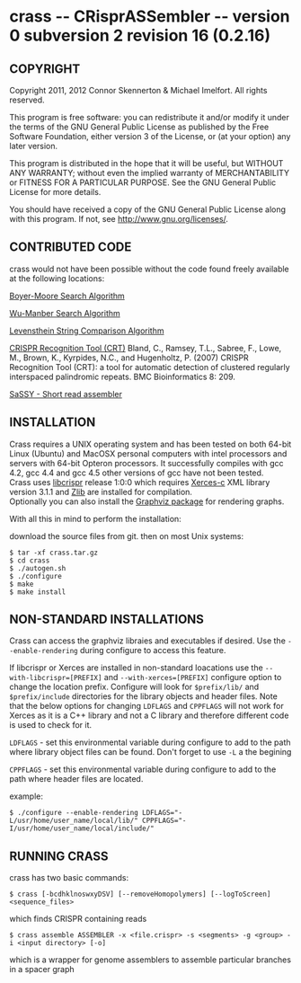 crass -- CRisprASSembler -- version 0 subversion 2 revision 16 (0.2.16)
=======================================================================



COPYRIGHT
--------

Copyright 2011, 2012 Connor Skennerton & Michael Imelfort. All rights reserved. 

This program is free software: you can redistribute it and/or modify
it under the terms of the GNU General Public License as published by
the Free Software Foundation, either version 3 of the License, or
(at your option) any later version.

This program is distributed in the hope that it will be useful,
but WITHOUT ANY WARRANTY; without even the implied warranty of
MERCHANTABILITY or FITNESS FOR A PARTICULAR PURPOSE.  See the
GNU General Public License for more details.

You should have received a copy of the GNU General Public License
along with this program.  If not, see <http://www.gnu.org/licenses/>.


CONTRIBUTED CODE
----------------

crass would not have been possible without the code found freely available
at the following locations:

[Boyer-Moore Search Algorithm](http://dev-faqs.blogspot.com/2010/05/boyer-moore-algorithm.html)

[Wu-Manber Search Algorithm](
http://www.oneunified.net/blog/2008/03/23/)

[Levensthein String Comparison Algorithm](
http://www.merriampark.com/ldcpp.htm)

[CRISPR Recognition Tool (CRT)](http://www.room220.com)
Bland, C., Ramsey, T.L., Sabree, F., Lowe, M., Brown, K., Kyrpides, N.C., and Hugenholtz, P. (2007) 
CRISPR Recognition Tool (CRT): a tool for automatic detection of clustered regularly interspaced palindromic repeats. 
BMC Bioinformatics 8: 209.

[SaSSY - Short read assembler](
http://sassy.mikeimelfort.com)

INSTALLATION
------------

Crass requires a UNIX operating system and has been tested on both 64-bit Linux (Ubuntu) 
and MacOSX personal computers with intel processors and servers with 64-bit Opteron processors.
It successfully compiles with gcc 4.2, gcc 4.4 and gcc 4.5 other versions of gcc have not been tested.  
Crass uses [libcrispr](https://github.com/ctSkennerton/libcrispr) release 1:0:0 which requires [Xerces-c](http://xerces.apache.org/) XML library
version 3.1.1 and [Zlib](www.zlib.net) are installed for compilation.  
Optionally you can also install the [Graphviz package](www.graphviz.org) for rendering graphs.  

With all this in mind to perform the installation:

download the source files from git.
then on most Unix systems:

    $ tar -xf crass.tar.gz
    $ cd crass
    $ ./autogen.sh
    $ ./configure
    $ make
    $ make install

NON-STANDARD INSTALLATIONS
--------------------------

Crass can access the graphviz libraies and executables if desired. Use the 
`--enable-rendering` during configure to access this feature.

If libcrispr or Xerces are installed in non-standard loacations use the `--with-libcrispr=[PREFIX]`
and  `--with-xerces=[PREFIX]` configure option to change the location prefix. Configure will look for 
`$prefix/lib/` and `$prefix/include` directories for the library objects and header files.  Note that the 
below options for changing `LDFLAGS` and `CPPFLAGS` will not work for Xerces as it is a C++ library and not a 
C library and therefore different code is used to check for it.   

`LDFLAGS` - set this environmental variable during configure to add to the path where library object files can be found. 
Don't forget to use `-L` a the begining

`CPPFLAGS` - set this environmental variable during configure to add to the path where header files are located.

example:

    $ ./configure --enable-rendering LDFLAGS="-L/usr/home/user_name/local/lib/" CPPFLAGS="-I/usr/home/user_name/local/include/" 

RUNNING CRASS
-------------

crass has two basic commands:

    $ crass [-bcdhklnoswxyDSV] [--removeHomopolymers] [--logToScreen] <sequence_files>

which finds CRISPR containing reads

    $ crass assemble ASSEMBLER -x <file.crispr> -s <segments> -g <group> -i <input directory> [-o]

which is a wrapper for genome assemblers to assemble particular branches in a spacer graph 


